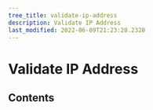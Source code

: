 ```yaml
---
tree_title: validate-ip-address
description: Validate IP Address
last_modified: 2022-06-09T21:23:28.2328
---
```


# Validate IP Address

## Contents
